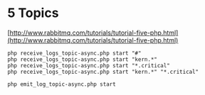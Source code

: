 # 5 Topics
[http://www.rabbitmq.com/tutorials/tutorial-five-php.html](http://www.rabbitmq.com/tutorials/tutorial-five-php.html)


```
php receive_logs_topic-async.php start "#"
php receive_logs_topic-async.php start "kern.*"
php receive_logs_topic-async.php start "*.critical"
php receive_logs_topic-async.php start "kern.*" "*.critical"
```

```
php emit_log_topic-async.php start
```